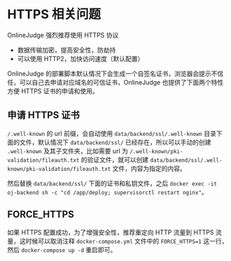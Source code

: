 # HTTPS 相关问题

OnlineJudge 强烈推荐使用 HTTPS 协议

  - 数据传输加密，提高安全性，防劫持
  - 可以使用 HTTP2，加快访问速度（默认配置）

OnlineJudge 的部署脚本默认情况下会生成一个自签名证书，浏览器会提示不信任，可以自己去申请对应域名的可信证书，OnlineJudge 也提供了下面两个特性方便 HTTPS 证书的申请和使用。

## 申请 HTTPS 证书

`/.well-known` 的 url 前缀，会自动使用 `data/backend/ssl/.well-known` 目录下面的文件，默认情况下 `data/backend/ssl/` 已经存在，所以可以手动的创建 `.well-known` 及其子文件夹，比如需要 url 为 `/.well-known/pki-validation/fileauth.txt` 的验证文件，就可以创建 `data/backend/ssl/.well-known/pki-validation/fileauth.txt` 文件，内容为指定的内容。

然后替换 `data/backend/ssl/` 下面的证书和私钥文件，之后 `docker exec -it oj-backend sh -c "cd /app/deploy; supervisorctl restart nginx"`。

## FORCE_HTTPS

如果 HTTPS 配置成功，为了增强安全性，推荐重定向 HTTP 流量到 HTTPS 流量，这时候可以取消注释 `docker-compose.yml` 文件中的 `FORCE_HTTPS=1` 这一行，然后 `docker-compose up -d` 重启即可。